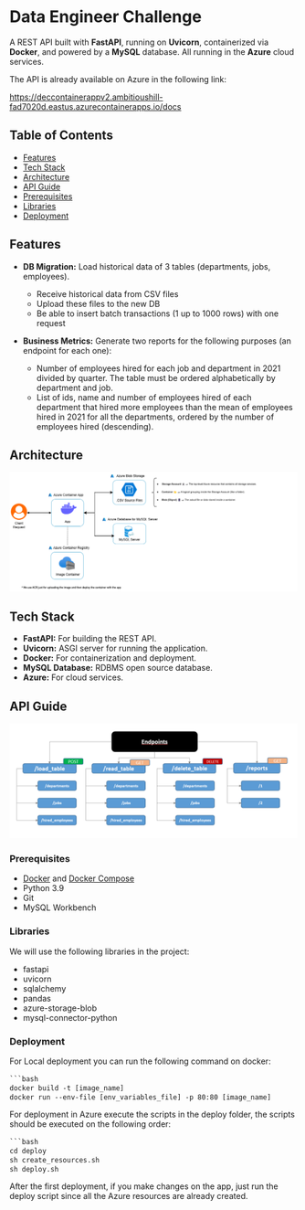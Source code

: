 # Data Engineer Challenge

A REST API built with **FastAPI**, running on **Uvicorn**, containerized via **Docker**, and powered by a **MySQL** database. All running in the **Azure** cloud services.

The API is already available on Azure in the following link:

https://deccontainerappv2.ambitioushill-fad7020d.eastus.azurecontainerapps.io/docs

## Table of Contents

- [Features](#features)
- [Tech Stack](#tech-stack)
- [Architecture](#architecture)
- [API Guide](#api-guide)
- [Prerequisites](#prerequisites)
- [Libraries](#Libraries)
- [Deployment](#running-the-application)

## Features

- **DB Migration:** Load historical data of 3 tables (departments, jobs, employees).
    - Receive historical data from CSV files
    - Upload these files to the new DB
    - Be able to insert batch transactions (1 up to 1000 rows) with one request

- **Business Metrics:** Generate two reports for the following purposes (an endpoint for each one):
    - Number of employees hired for each job and department in 2021 divided by quarter. The table must be ordered alphabetically by department and job.
    - List of ids, name and number of employees hired of each department that hired more employees than the mean of employees hired in 2021 for all the departments, ordered by the number of employees hired (descending).

## Architecture

![Arquitecture Diagram](/diagrams/DEC_ArquitectureDiagram.png)

## Tech Stack

- **FastAPI:** For building the REST API.
- **Uvicorn:** ASGI server for running the application.
- **Docker:** For containerization and deployment.
- **MySQL Database:** RDBMS open source database.
- **Azure:** For cloud services.

## API Guide

![Endpoints Guide](/diagrams/DEC_EndpointsGuide.png)

### Prerequisites

- [Docker](https://www.docker.com/get-started) and [Docker Compose](https://docs.docker.com/compose/install/)
- Python 3.9
- Git
- MySQL Workbench

### Libraries

We will use the following libraries in the project:
- fastapi
- uvicorn
- sqlalchemy
- pandas
- azure-storage-blob
- mysql-connector-python

### Deployment

For Local deployment you can run the following command on docker:
    
    ```bash
    docker build -t [image_name]
    docker run --env-file [env_variables_file] -p 80:80 [image_name]

For deployment in Azure execute the scripts in the deploy folder, the scripts should be executed on the following order:

    ```bash
    cd deploy
    sh create_resources.sh
    sh deploy.sh

After the first deployment, if you make changes on the app, just run the deploy script since all the Azure resources are already created.
